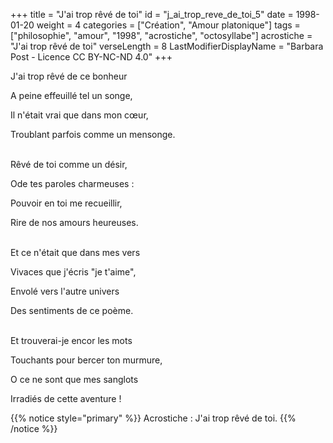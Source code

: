 +++
title = "J'ai trop rêvé de toi"
id = "j_ai_trop_reve_de_toi_5"
date = 1998-01-20
weight = 4
categories = ["Création", "Amour platonique"]
tags = ["philosophie", "amour", "1998", "acrostiche", "octosyllabe"]
acrostiche = "J'ai trop rêvé de toi"
verseLength = 8
LastModifierDisplayName = "Barbara Post - Licence CC BY-NC-ND 4.0"
+++

J'ai trop rêvé de ce bonheur

A peine effeuillé tel un songe,

Il n'était vrai que dans mon cœur,

Troublant parfois comme un mensonge.

 \
Rêvé de toi comme un désir,

Ode tes paroles charmeuses :

Pouvoir en toi me recueillir,

Rire de nos amours heureuses.

 \
Et ce n'était que dans mes vers

Vivaces que j'écris "je t'aime",

Envolé vers l'autre univers

Des sentiments de ce poème.

 \
Et trouverai-je encor les mots

Touchants pour bercer ton murmure,

O ce ne sont que mes sanglots

Irradiés de cette aventure !

{{% notice style="primary" %}}
Acrostiche : J'ai trop rêvé de toi.
{{% /notice %}}
